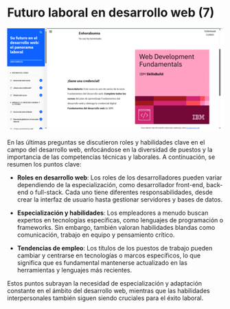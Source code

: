 # Futuro laboral en desarrollo web (7)

![Imagen](../Capturas/7.png)

En las últimas preguntas se discutieron roles y habilidades clave en el campo del desarrollo web, enfocándose en la diversidad de puestos y la importancia de las competencias técnicas y laborales. A continuación, se resumen los puntos clave:

- **Roles en desarrollo web**: Los roles de los desarrolladores pueden variar dependiendo de la especialización, como desarrollador front-end, back-end o full-stack. Cada uno tiene diferentes responsabilidades, desde crear la interfaz de usuario hasta gestionar servidores y bases de datos.

- **Especialización y habilidades**: Los empleadores a menudo buscan expertos en tecnologías específicas, como lenguajes de programación o frameworks. Sin embargo, también valoran habilidades blandas como comunicación, trabajo en equipo y pensamiento crítico.

- **Tendencias de empleo**: Los títulos de los puestos de trabajo pueden cambiar y centrarse en tecnologías o marcos específicos, lo que significa que es fundamental mantenerse actualizado en las herramientas y lenguajes más recientes.

Estos puntos subrayan la necesidad de especialización y adaptación constante en el ámbito del desarrollo web, mientras que las habilidades interpersonales también siguen siendo cruciales para el éxito laboral.
